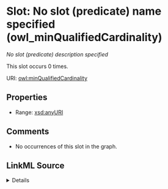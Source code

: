 

# Slot: No slot (predicate) name specified (owl_minQualifiedCardinality)


_No slot (predicate) description specified_






This slot occurs 0 times.


URI: [owl:minQualifiedCardinality](http://www.w3.org/2002/07/owl#minQualifiedCardinality)



<!-- no inheritance hierarchy -->








## Properties

* Range: [xsd:anyURI](http://www.w3.org/2001/XMLSchema#anyURI)





## Comments

* No occurrences of this slot in the graph.



## LinkML Source

<details>

```yaml
name: owl_minQualifiedCardinality
annotations:
  count:
    tag: count
    value: 0
description: No slot (predicate) description specified
title: No slot (predicate) name specified
comments:
- No occurrences of this slot in the graph.
from_schema: hydrology-kg
rank: 1000
domain: owl_minQualifiedCardinality
slot_uri: owl:minQualifiedCardinality
alias: owl_minQualifiedCardinality
range: uri

```
</details>